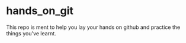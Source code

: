 # hands_on_git
This repo is ment to help you lay your hands on github and practice the things you've learnt.
